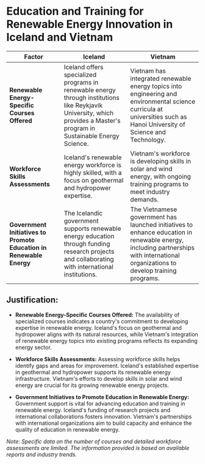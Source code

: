 
# Education and Training for Renewable Energy Innovation in Iceland and Vietnam

| **Factor** | **Iceland** | **Vietnam** |
|------------|-------------|-------------|
| **Renewable Energy-Specific Courses Offered** | Iceland offers specialized programs in renewable energy through institutions like Reykjavik University, which provides a Master's program in Sustainable Energy Science. | Vietnam has integrated renewable energy topics into engineering and environmental science curricula at universities such as Hanoi University of Science and Technology. |
| **Workforce Skills Assessments** | Iceland's renewable energy workforce is highly skilled, with a focus on geothermal and hydropower expertise. | Vietnam's workforce is developing skills in solar and wind energy, with ongoing training programs to meet industry demands. |
| **Government Initiatives to Promote Education in Renewable Energy** | The Icelandic government supports renewable energy education through funding research projects and collaborating with international institutions. | The Vietnamese government has launched initiatives to enhance education in renewable energy, including partnerships with international organizations to develop training programs. |

## Justification:

- **Renewable Energy-Specific Courses Offered:** The availability of specialized courses indicates a country's commitment to developing expertise in renewable energy. Iceland's focus on geothermal and hydropower aligns with its natural resources, while Vietnam's integration of renewable energy topics into existing programs reflects its expanding energy sector.

- **Workforce Skills Assessments:** Assessing workforce skills helps identify gaps and areas for improvement. Iceland's established expertise in geothermal and hydropower supports its renewable energy infrastructure. Vietnam's efforts to develop skills in solar and wind energy are crucial for its growing renewable energy projects.

- **Government Initiatives to Promote Education in Renewable Energy:** Government support is vital for advancing education and training in renewable energy. Iceland's funding of research projects and international collaborations fosters innovation. Vietnam's partnerships with international organizations aim to build capacity and enhance the quality of education in renewable energy.

*Note: Specific data on the number of courses and detailed workforce assessments are limited. The information provided is based on available reports and industry trends.*
